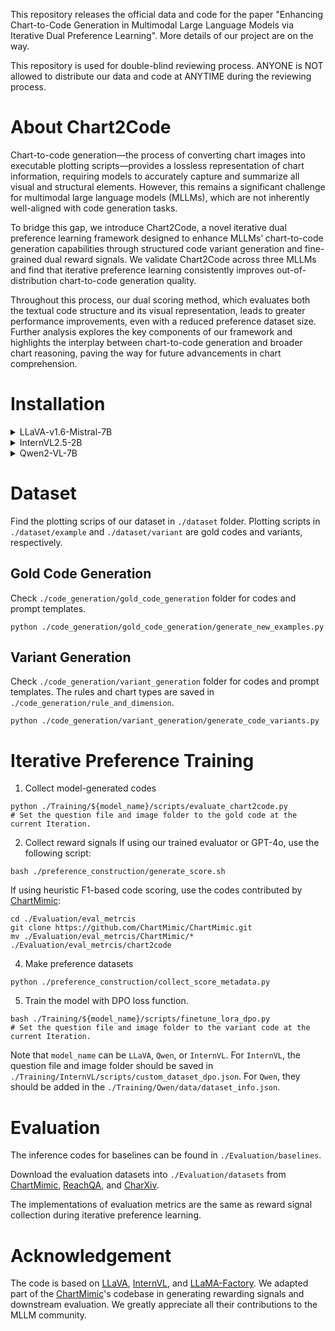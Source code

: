 This repository releases the official data and code for the paper "Enhancing Chart-to-Code Generation in Multimodal Large Language Models via Iterative Dual Preference Learning". More details of our project are on the way.

This repository is used for double-blind reviewing process. ANYONE is NOT allowed to distribute our data and code at ANYTIME during the reviewing process. 

# About Chart2Code

Chart-to-code generation—the process of converting chart images into executable plotting scripts—provides a lossless representation of chart information, requiring models to accurately capture and summarize all visual and structural elements. However, this remains a significant challenge for multimodal large language models (MLLMs), which are not inherently well-aligned with code generation tasks.

To bridge this gap, we introduce Chart2Code, a novel iterative dual preference learning framework designed to enhance MLLMs’ chart-to-code generation capabilities through structured code variant generation and fine-grained dual reward signals. We validate Chart2Code across three MLLMs and find that iterative preference learning consistently improves out-of-distribution chart-to-code generation quality.

Throughout this process, our dual scoring method, which evaluates both the textual code structure and its visual representation, leads to greater performance improvements, even with a reduced preference dataset size. Further analysis explores the key components of our framework and highlights the interplay between chart-to-code generation and broader chart reasoning, paving the way for future advancements in chart comprehension.

# Installation

<details>
<summary>LLaVA-v1.6-Mistral-7B</summary>

This build process is based on [LLaVA](https://github.com/haotian-liu/LLaVA):
  
1. Clone this respository and move it to our ```./Training``` folder.

```
git clone https://github.com/haotian-liu/LLaVA.git
mv LLaVA ./Training
```
2. Install Package
```
cd ./Training/LLaVA
conda create -n llava python=3.10 -y
conda activate llava
pip install trl
```
3. Install additional packages for training cases
```
pip install -e ".[train]"
pip install flash-attn --no-build-isolation
```
4. Modify the TRL library adjust DPO for LLaVA
```
cd *your conda path*/envs/csr/lib/python3.10/site-packages/trl/trainer/
# Replace dop_trainer.py with dop_trainer.py in the 'Training/scripts_llava' folder.
```
5. Modify the parent class of llava_trainer
```
cd ./LLaVA/llava/train

# Modify llava_trainer.py as follows:

# from trl import DPOTrainer
# ...
# ...
# ...
# class LLaVATrainer(DPOTrainer):
```
6. Prepare training and evaluation script.
```
mkdir ./Training/LLaVA/scripts
mv ./scripts_llava/training/finetune_lora_sft.sh ./Training/LLaVA/scripts
mv ./scripts_llava/training/finetune_lora_dpo.sh ./Training/LLaVA/scripts
mv ./scripts_llava/evaluation/model_vqa_chart2code.py ./Training/LLaVA/llava/eval
mv ./scripts_llava/evaluation/model_vqa_chart2qa.py ./Training/LLaVA/llava/eval
mv ./scripts_llava/evaluation/evaluation_sampling.sh ./Training/LLaVA/scripts
```
</details>

<details>
<summary>InternVL2.5-2B</summary>

This build process is based on [InternVL](https://github.com/OpenGVLab/InternVL):

1. Clone this respository and move it to our ```./Training``` folder.

```
git clone https://github.com/OpenGVLab/InternVL.git
mv InternVL ./Training
```
2. Install Package
```
cd ./Training/InternVL
conda create -n internvl python=3.10 -y
conda activate internvl
```
3. Install additional packages for training cases
```
pip install -e ".requirements/internvl_chat.txt"
```
4. Prepare training and evaluation script.
```
mkdir ./Training/InternVL/scripts
mv ./scripts_internvl/training/finetune_lora_sft.sh ./Training/InternVL/scripts
mv ./scripts_internvl/training/finetune_lora_dpo.sh ./Training/InternVL/scripts
mv ./scripts_internvl/training/custom_dataset_sft.json ./Training/InternVL/scripts
mv ./scripts_internvl/training/custom_dataset_dpo.json ./Training/InternVL/scripts
mkdir ./Training/InternVL/internvl_chart/eval/chart2code
mv ./scripts_internvl/evaluation/evaluate_vqa.py ./Training/InternVL/internvl_chart/eval/chart2code
mv ./scripts_internvl/evaluation/evaluate_vqa_chartqa.py ./Training/InternVL/internvl_chart/eval/chart2code
mv ./scripts_internvl/evaluation/evaluation_sampling.sh ./Training/InternVL/scripts
```
</details>

<details>
<summary>Qwen2-VL-7B</summary>

This build process is based on [LLaMA-Factory](https://github.com/hiyouga/LLaMA-Factory):

1. Clone this respository and navigate to LLaVA folder

```
git clone https://github.com/hiyouga/LLaMA-Factory.git
mv LLaMA-Factory ./Training/Qwen
```
2. Install Package
```
cd ./Training/Qwen
conda create -n qwen python=3.10 -y
conda activate qwen
```
3. Install additional packages for training cases
```
pip install -e "requirementst.txt"
```
4. Prepare training and evaluation script.
```
mkdir ./Training/Qwen/scripts
mv ./scripts_qwen/training/finetune_lora_sft.sh ./Training/Qwen/scripts
mv ./scripts_qwen/training/finetune_lora_dpo.sh ./Training/Qwen/scripts
mv ./scripts_qwen/evaluation/evaluate_chart2code.py ./Training/Qwen/evaluate
mkdir ./Training/Qwen/evaluate
mv ./scripts_qwen/evaluation/evaluate_chartqa.py ./Training/Qwen/evaluate
mv ./scripts_qwen/evaluation/evaluation_sampling.sh ./Training/Qwen/scripts
```
</details>

# Dataset

Find the plotting scrips of our dataset in ```./dataset``` folder. Plotting scripts in ```./dataset/example``` and ```./dataset/variant``` are gold codes and variants, respectively.

## Gold Code Generation

Check ```./code_generation/gold_code_generation``` folder for codes and prompt templates.
```
python ./code_generation/gold_code_generation/generate_new_examples.py
```

## Variant Generation

Check ```./code_generation/variant_generation``` folder for codes and prompt templates. The rules and chart types are saved in ```./code_generation/rule_and_dimension```.
```
python ./code_generation/variant_generation/generate_code_variants.py
```

# Iterative Preference Training

1. Collect model-generated codes 
```
python ./Training/${model_name}/scripts/evaluate_chart2code.py
# Set the question file and image folder to the gold code at the current Iteration.
```
2. Collect reward signals
If using our trained evaluator or GPT-4o, use the following script:
```
bash ./preference_construction/generate_score.sh
```
If using heuristic F1-based code scoring, use the codes contributed by [ChartMimic](https://github.com/ChartMimic/ChartMimic):
```
cd ./Evaluation/eval_metrcis
git clone https://github.com/ChartMimic/ChartMimic.git
mv ./Evaluation/eval_metrcis/ChartMimic/* ./Evaluation/eval_metrcis/chart2code 
```
4. Make preference datasets
```
python ./preference_construction/collect_score_metadata.py
```
5. Train the model with DPO loss function.
```
bash ./Training/${model_name}/scripts/finetune_lora_dpo.py
# Set the question file and image folder to the variant code at the current Iteration.
```

Note that ```model_name``` can be ```LLaVA```, ```Qwen```, or ```InternVL```. For ```InternVL```, the question file and image folder should be saved in ```./Training/InternVL/scripts/custom_dataset_dpo.json```. For ```Qwen```, they should be added in the ```./Training/Qwen/data/dataset_info.json```.

# Evaluation

The inference codes for baselines can be found in ```./Evaluation/baselines```.

Download the evaluation datasets into ```./Evaluation/datasets``` from [ChartMimic](https://github.com/ChartMimic/ChartMimic), [ReachQA](https://github.com/hewei2001/ReachQA), and [CharXiv](https://github.com/princeton-nlp/CharXiv).

The implementations of evaluation metrics are the same as reward signal collection during iterative preference learning.

# Acknowledgement

The code is based on [LLaVA](https://github.com/haotian-liu/LLaVA), [InternVL](https://github.com/OpenGVLab/InternVL), and [LLaMA-Factory](https://github.com/hiyouga/LLaMA-Factory). We adapted part of the [ChartMimic](https://github.com/ChartMimic/ChartMimic)'s codebase in generating rewarding signals and downstream evaluation. We greatly appreciate all their contributions to the MLLM community.
